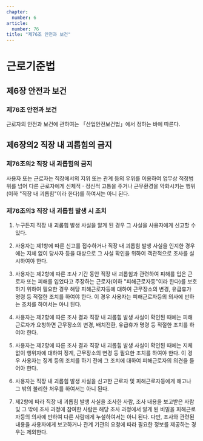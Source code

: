 ```yaml
---
chapter:
  number: 6
article:
  number: 76
title: "제76조 안전과 보건"
---
```

# 근로기준법

## 제6장 안전과 보건

### 제76조 안전과 보건

근로자의 안전과 보건에 관하여는 「산업안전보건법」에서 정하는 바에 따른다.

## 제6장의2 직장 내 괴롭힘의 금지

### 제76조의2 직장 내 괴롭힘의 금지

사용자 또는 근로자는 직장에서의 지위 또는 관계 등의 우위를 이용하여 업무상 적정범위를 넘어 다른 근로자에게 신체적ㆍ정신적 고통을 주거나 근무환경을 악화시키는 행위(이하 "직장 내 괴롭힘"이라 한다)를 하여서는 아니 된다.

### 제76조의3 직장 내 괴롭힘 발생 시 조치

1. 누구든지 직장 내 괴롭힘 발생 사실을 알게 된 경우 그 사실을 사용자에게 신고할 수 있다.

2. 사용자는 제1항에 따른 신고를 접수하거나 직장 내 괴롭힘 발생 사실을 인지한 경우에는 지체 없이 당사자 등을 대상으로 그 사실 확인을 위하여 객관적으로 조사를 실시하여야 한다.

3. 사용자는 제2항에 따른 조사 기간 동안 직장 내 괴롭힘과 관련하여 피해를 입은 근로자 또는 피해를 입었다고 주장하는 근로자(이하 "피해근로자등"이라 한다)를 보호하기 위하여 필요한 경우 해당 피해근로자등에 대하여 근무장소의 변경, 유급휴가 명령 등 적절한 조치를 하여야 한다. 이 경우 사용자는 피해근로자등의 의사에 반하는 조치를 하여서는 아니 된다.

4. 사용자는 제2항에 따른 조사 결과 직장 내 괴롭힘 발생 사실이 확인된 때에는 피해근로자가 요청하면 근무장소의 변경, 배치전환, 유급휴가 명령 등 적절한 조치를 하여야 한다.

5. 사용자는 제2항에 따른 조사 결과 직장 내 괴롭힘 발생 사실이 확인된 때에는 지체 없이 행위자에 대하여 징계, 근무장소의 변경 등 필요한 조치를 하여야 한다. 이 경우 사용자는 징계 등의 조치를 하기 전에 그 조치에 대하여 피해근로자의 의견을 들어야 한다.

6. 사용자는 직장 내 괴롭힘 발생 사실을 신고한 근로자 및 피해근로자등에게 해고나 그 밖의 불리한 처우를 하여서는 아니 된다.

7. 제2항에 따라 직장 내 괴롭힘 발생 사실을 조사한 사람, 조사 내용을 보고받은 사람 및 그 밖에 조사 과정에 참여한 사람은 해당 조사 과정에서 알게 된 비밀을 피해근로자등의 의사에 반하여 다른 사람에게 누설하여서는 아니 된다. 다만, 조사와 관련된 내용을 사용자에게 보고하거나 관계 기관의 요청에 따라 필요한 정보를 제공하는 경우는 제외한다.